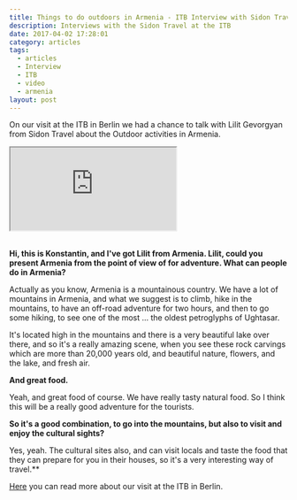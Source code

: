 ```yaml
---
title: Things to do outdoors in Armenia - ITB Interview with Sidon Travel
description: Interviews with the Sidon Travel at the ITB
date: 2017-04-02 17:28:01
category: articles
tags:
  - articles
  - Interview
  - ITB
  - video
  - armenia
layout: post
---
```

On our visit at the ITB in Berlin we had a chance to talk with Lilit Gevorgyan from Sidon Travel about the Outdoor activities in Armenia.

<div class="embed-responsive embed-responsive-16by9">
  <iframe class="embed-responsive-item" src="https://www.youtube.com/embed/KDakFq_a7V0"></iframe>
</div>
<br>
<!--more-->

**Hi, this is Konstantin, and I've got Lilit from Armenia. Lilit, could you present Armenia from the point of view of for adventure. What can people do in Armenia?**

Actually as you know, Armenia is a mountainous country. We have a lot of mountains in Armenia, and what we suggest is to climb, hike in the mountains, to have an off-road adventure for two hours, and then to go some hiking, to see one of the most ... the oldest petroglyphs of Ughtasar.

It's located high in the mountains and there is a very beautiful lake over there, and so it's a really amazing scene, when you see these rock carvings which are more than 20,000 years old, and beautiful nature, flowers, and the lake, and fresh air.

**And great food.**

Yeah, and great food of course. We have really tasty natural food. So I think this will be a really good adventure for the tourists.

**So it's a good combination, to go into the mountains, but also to visit and enjoy the cultural sights?**

Yes, yeah. The cultural sites also, and can visit locals and taste the food that they can prepare for you in their houses, so it's a very interesting way of travel.**

<a href="http://www.hikeventures.com/ITB-2017/">Here</a> you can read more about our visit at the ITB in Berlin.
